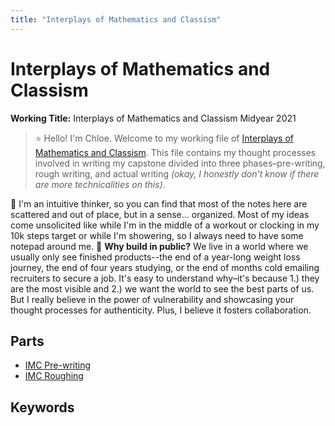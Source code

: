 ```yaml
---
title: "Interplays of Mathematics and Classism"
---
```


# Interplays of Mathematics and Classism
**Working Title:** Interplays of Mathematics and Classism
Midyear 2021

>⭐️ Hello! I'm Chloe. Welcome to my working file of [Interplays of Mathematics and Classism](notes/Interplays%20of%20Mathematics%20and%20Classism.md). This file contains my thought processes involved in writing my capstone divided into three phases–pre-writing, rough writing, and actual writing *(okay, I honestly don't know if there are more technicalities on this)*.

💭 I'm an intuitive thinker, so you can find that most of the notes here are scattered and out of place, but in a sense... organized. Most of my ideas come unsolicited like while I'm in the middle of a workout or clocking in my 10k steps target or while I'm showering, so I always need to have some notepad around me.
🙋 **Why build in public?** We live in a world where we usually only see finished products--the end of a year-long weight loss journey, the end of four years studying, or the end of months cold emailing recruiters to secure a job. It's easy to understand why–it's because 1.) they are the most visible and 2.) we want the world to see the best parts of us. But I really believe in the power of vulnerability and showcasing your thought processes for authenticity. Plus, I believe it fosters collaboration.

## Parts
- [IMC Pre-writing](notes/IMC%20Pre-writing.md)
- [IMC Roughing](notes/IMC%20Roughing.md)
## Keywords
